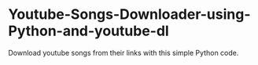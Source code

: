 # Youtube-Songs-Downloader-using-Python-and-youtube-dl
Download youtube songs from their links with this simple Python code.
